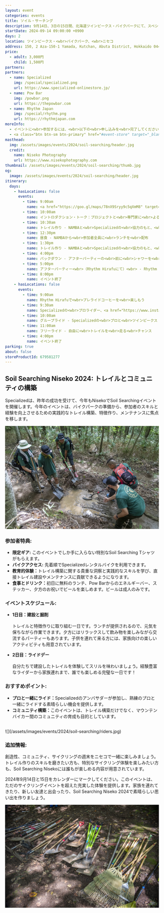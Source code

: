 ```yaml
---
layout: event
categories: events
title: ソイル・サーチング
description: 9月14日、3日の15日間、北海道ツインピークス・バイクパークにて、スペシャライズドとNAMBAの共同イベント「Soil Searching in Niseko」が開催されます。
startDate: 2024-09-14 09:00:00 +0900
days: 2
location: ツインピークス・<wbr>バイクパーク、<wbr>ニセコ
address: 150, 2 Aza-150-1 Yamada, Kutchan, Abuta District, Hokkaido 044-0081
price:
  - adult: 3,000円
    child: 1,500円
partners:
partners:
  - name: Specialized
    img: /special/specialized.png
    url: https://www.specialized-onlinestore.jp/
  - name: Pow Bar
    img: /powbar.png
    url: https://thepowbar.com
  - name: Rhythm Japan
    img: /special/rhythm.png
    url: https://rhythmjapan.com
moreInfo:
  - イベントに<wbr>参加するには、<wbr>以下の<wbr>申し込みを<wbr>完了してください。
  - <a class="btn btn-sm btn-primary" href="#event-store" target="_blank">お申し込みはこちら</a>
masthead:
  img: /assets/images/events/2024/soil-searching/header.jpg
  credit:
    name: Niseko Photography
    url: https://www.nisekophotography.com
thumbnail: /assets/images/events/2024/soil-searching/thumb.jpg
og:
  image: /assets/images/events/2024/soil-searching/header.jpg
itinerary:
  days:
    - hasLocations: false
      events:
        - time: 9:00am
          name: <a href="https://goo.gl/maps/78nX9Sryy9c5qXmM8" target="_blank">Rhythm Hirafu</a>にて受付
        - time: 10:00am
          name: イントロダクション・トーク：プロジェクトと<wbr>専門家に<wbr>よる<wbr>Soil Searching Program に<wbr>ついて<wbr>学ぶ
        - time: 10:30am
          name: トレイル作り - NAMBAと<wbr>Specializedの<wbr>協力のもと、<wbr>バイクパーク内の<wbr>トレイル造成を<wbr>体験。
        - time: 12:30pm
          name: 昼食 - NAMBAから<wbr>参加者全員に<wbr>ランチを<wbr>配布
        - time: 1:30pm
          name: トレイル作り - NAMBAと<wbr>Specializedの<wbr>協力のもと、<wbr>バイクパーク内の<wbr>トレイル造成を<wbr>体験。
        - time: 4:00pm
          name: パックダウン - アフターパーティーの<wbr>前に<wbr>シャワーを<wbr>浴びたり、<wbr>昼寝を<wbr>したりする<wbr>良い<wbr>時間です！
        - time: 5:00pm
          name: アフターパーティー<wbr>（Rhythm Hirafuにて）<wbr> - Rhythm Hirafuにてビールと<wbr>軽食を<wbr>お楽しみください！
        - time: 8:00pm
          name: イベント終了
    - hasLocations: false
      events:
        - time: 9:00am
          name: Rhythm Hirafuで<wbr>プレライドコーヒーを<wbr>楽しもう
        - time: 9:30am
          name: Specializedの<wbr>プロライダー、<a href="https://www.instagram.com/yuki_kishi_/" target="_blank">Yuki Kishi</a>に<wbr>よる<wbr>MTBトリックショーと<wbr>Q&A
        - time: 10:00am
          name: グループライド - Specializedの<wbr>プロと<wbr>ツインピークス・バイクパークを<wbr>作る<wbr>チームに<wbr>よる<wbr>オーガナイズドライド
        - time: 11:00am
          name: フリーライド - 自由に<wbr>トレイルを<wbr>走る<wbr>チャンス
        - time: 4:00pm
          name: イベント終了
parking: true
about: false
storeProductId: 679581277
---
```

## Soil Searching Niseko 2024: トレイルと<wbr>コミュニティの<wbr>構築

Specializedは、<wbr>昨年の<wbr>成功を<wbr>受けて、<wbr>今年も<wbr>Nisekoで<wbr>Soil Searchingイベントを<wbr>開催します。<wbr>今年の<wbr>イベントは、<wbr>バイクパークの<wbr>準備から、<wbr>参加者の<wbr>スキルと<wbr>経験を<wbr>向上させる<wbr>ための<wbr>実践的な<wbr>トレイル構築、<wbr>特徴作り、<wbr>メンテナンスに<wbr>焦点を<wbr>移します。

![](/assets/images/events/2024/soil-searching/learn.jpg)

### 参加者特典:

- <strong >限定ギア:</strong> この<wbr>イベントでしか<wbr>手に<wbr>入らない<wbr>特別な<wbr>Soil Searching Tシャツが<wbr>もらえます。
- <strong >バイクアクセス:</strong> 先着順で<wbr>Specializedレンタルバイクを<wbr>利用できます。
- <strong >教育的体験：</strong>トレイル構築に<wbr>関する<wbr>貴重な<wbr>洞察と<wbr>実践的な<wbr>スキルを<wbr>学び、<wbr>直接トレイル建設や<wbr>メンテナンスに<wbr>貢献できるようになります。
- <strong >食事と<wbr>ドリンク：</strong>初日に<wbr>無料の<wbr>ランチ、<wbr>Pow Barからの<wbr>エネルギーバー、<wbr>ステッカー、<wbr>夕方の<wbr>お祝いで<wbr>ビールを<wbr>楽しめます。<wbr>ビールは<wbr>成人のみです。

### イベントスケジュール:


- <strong >1日目：建設と<wbr>掘削</strong><br ></br>トレイルと<wbr>特徴作りに<wbr>取り組む<wbr>一日です。<wbr>ランチが<wbr>提供されるので、<wbr>元気を<wbr>保ちながら<wbr>作業できます。<wbr>夕方には<wbr>リラックスして<wbr>飲み物を<wbr>楽しみながら<wbr>交流する<wbr>パーティーも<wbr>あります。<wbr>子供を<wbr>連れて<wbr>来る<wbr>方には、<wbr>家族向けの<wbr>楽しい<wbr>アクティビティも<wbr>用意されています。

- <strong >2日目：ライドデー</strong><br ></br>自分たちで<wbr>建設した<wbr>トレイルを<wbr>体験して<wbr>スリルを<wbr>味わいましょう。<wbr>経験豊富な<wbr>ライダーから<wbr>家族連れまで、<wbr>誰でも<wbr>楽しめる<wbr>完璧な<wbr>一日です！

### おすすめポイント:

- <strong >プロと<wbr>一緒に<wbr>ライド：</strong>Specializedの<wbr>アンバサダーが<wbr>参加し、<wbr>熟練の<wbr>プロと<wbr>一緒に<wbr>ライドする<wbr>素晴らしい<wbr>機会を<wbr>提供します。
- <strong >コミュニティ構築：</strong>この<wbr>イベントは、<wbr>トレイル構築だけでなく、<wbr>マウンテンバイカー間の<wbr>コミュニティの<wbr>育成も<wbr>目的と<wbr>しています。

<br />
![](/assets/images/events/2024/soil-searching/riders.jpg)

### 追加情報:

創造性、<wbr>コミュニティ、<wbr>サイクリングの<wbr>週末を<wbr>ニセコで<wbr>一緒に<wbr>楽しみましょう。<wbr>トレイル作りの<wbr>スキルを<wbr>磨きたい<wbr>方も、<wbr>特別な<wbr>サイクリング体験を<wbr>楽しみたい<wbr>方も、<wbr>Soil Searching Nisekoには<wbr>誰もが<wbr>楽しめる<wbr>内容が<wbr>用意されています。

2024年9月14日と<wbr>15日を<wbr>カレンダーに<wbr>マークしてください。<wbr>この<wbr>イベントは、<wbr>ただの<wbr>サイクリングイベントを<wbr>超えた<wbr>充実した<wbr>体験を<wbr>提供します。<wbr>家族を<wbr>連れてきたり、<wbr>新しい<wbr>友達と<wbr>出会ったり、<wbr>Soil Searching Niseko 2024で<wbr>素晴らしい<wbr>思い出を<wbr>作りましょう。

![](/assets/images/events/2024/soil-searching/tools.jpg)
